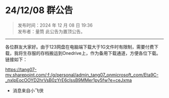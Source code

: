 # 24/12/08 群公告

> 发布时间：2024 年 12 月 08 日 19:36  
  发布者：量筒
  此公告为置顶公告。

---

各位群友大家好。由于123网盘在电脑端下载大于1G文件时有限制，需要付费下载，我将生存服的存档搬运到Onedrive上，作为备用下载通道，方便各位下载。链接如下：

https://tang07-my.sharepoint.com/:f:/g/personal/admin_tang07_onmicrosoft_com/Eta9C-_nxlpEocOOYD2hrVsB0zYrE6cIssB9MMer1py5fw?e=ceJxma

- 消息来自小飞侠
